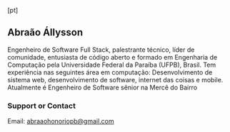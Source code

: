 [pt]

## Abraão Állysson

Engenheiro de Software Full Stack, palestrante técnico, líder de comunidade, entusiasta de código aberto e formado em Engenharia de Computação pela Universidade Federal da Paraíba (UFPB), Brasil. Tem experiência nas seguintes área em computação: Desenvolvimento de sistema web, desenvolvimento de software, internet das coisas e mobile. Atualmente é Engenheiro de Software sênior na Mercê do Bairro


### Support or Contact

Email: abraaohonoriopb@gmail.com
